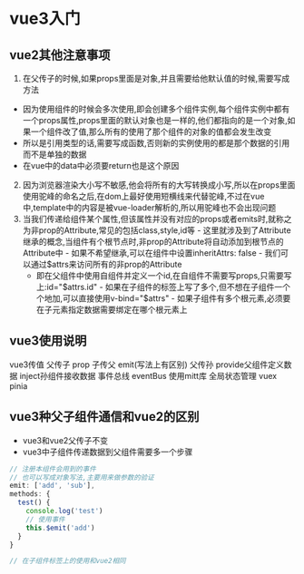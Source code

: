 # vue3入门
<ClientOnly>
  <Valine></Valine>
</ClientOnly>

## vue2其他注意事项
1. 在父传子的时候,如果props里面是对象,并且需要给他默认值的时候,需要写成方法
  - 因为使用组件的时候会多次使用,即会创建多个组件实例,每个组件实例中都有一个props属性,props里面的默认对象也是一样的,他们都指向的是一个对象,如果一个组件改了值,那么所有的使用了那个组件的对象的值都会发生改变
  - 所以是引用类型的话,需要写成函数,否则新的实例使用的都是那个数据的引用而不是单独的数据
  - 在vue中的data中必须要return也是这个原因
  2. 因为浏览器渲染大小写不敏感,他会将所有的大写转换成小写,所以在props里面使用驼峰的命名之后,在dom上最好使用短横线来代替驼峰,不过在vue中,template中的内容是被vue-loader解析的,所以用驼峰也不会出现问题
  3. 当我们传递给组件某个属性,但该属性并没有对应的props或者emits时,就称之为非prop的Attribute,常见的包括class,style,id等
    - 这里就涉及到了Attribute继承的概念,当组件有个根节点时,非prop的Attribute将自动添加到根节点的Attribute中
    - 如果不希望继承,可以在组件中设置inheritAttrs: false
    - 我们可以通过$attrs来访问所有的非prop的Attribute
      - 即在父组件中使用自组件并定义一个id,在自组件不需要写props,只需要写上:id="$attrs.id"
    - 如果在子组件的标签上写了多个,但不想在子组件一个个地加,可以直接使用v-bind="$attrs"
    - 如果子组件有多个根元素,必须要在子元素指定数据需要绑定在哪个根元素上

## vue3使用说明
vue3传值
  父传子  prop
  子传父  emit(写法上有区别)
  父传孙  provide父组件定义数据   inject孙组件接收数据
  事件总线 eventBus   使用mitt库
  全局状态管理  vuex  pinia


## vue3种父子组件通信和vue2的区别
- vue3和vue2父传子不变
- vue3中子组件传递数据到父组件需要多一个步骤
```js
// 注册本组件会用到的事件
// 也可以写成对象写法,主要用来做参数的验证
emit: ['add', 'sub'],
methods: {
  test() {
    console.log('test')
    // 使用事件
    this.$emit('add')
  }
}

// 在子组件标签上的使用和vue2相同
```
